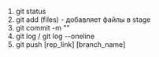 1. git status
2. git add (files) - добавляет файлы в stage
3. git commit -m ""
4. git log / git log --oneline
5. git push [rep_link] [branch_name]